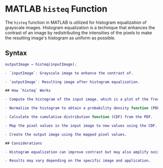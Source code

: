 # MATLAB `histeq` Function

The `histeq` function in MATLAB is utilized for histogram equalization of grayscale images. Histogram equalization is a technique that enhances the contrast of an image by redistributing the intensities of the pixels to make the resulting image's histogram as uniform as possible.

## Syntax

```matlab
outputImage = histeq(inputImage);

- `inputImage`: Grayscale image to enhance the contrast of.

- `outputImage`: Resulting image after histogram equalization.

## How `histeq` Works

- Compute the histogram of the input image, which is a plot of the frequency of occurrence of each pixel intensity level.

- Normalize the histogram to obtain a probability density function (PDF).

- Calculate the cumulative distribution function (CDF) from the PDF.

- Map the pixel values in the input image to new values using the CDF. This mapping stretches the intensity values, emphasizing the differences between them.

- Create the output image using the mapped pixel values.

## Considerations

- Histogram equalization can improve contrast but may also amplify noise and artifacts.

- Results may vary depending on the specific image and application.
